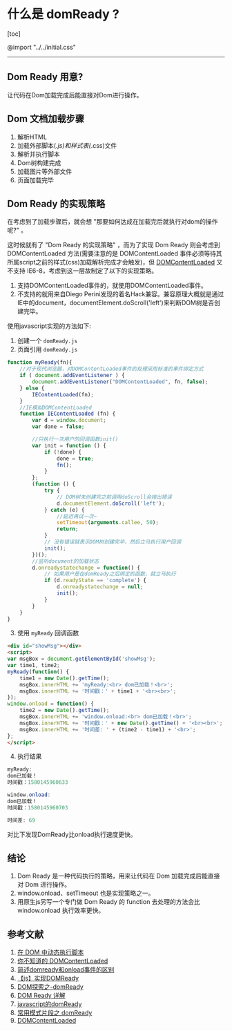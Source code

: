 <h1>什么是 domReady ?</h1>

[toc]

@import "../../initial.css"

---

## Dom Ready 用意?

让代码在Dom加载完成后能直接对Dom进行操作。

## Dom 文档加载步骤

1. 解析HTML
2. 加载外部脚本(*.js)和样式表(*.css)文件
3. 解析并执行脚本
4. Dom树构建完成
5. 加载图片等外部文件
6. 页面加载完毕

## Dom Ready 的实现策略

在考虑到了加载步骤后，就会想 "那要如何达成在加载完后就执行对dom的操作呢?" 。

这时候就有了 "Dom Ready 的实现策略" ，而为了实现 Dom Ready 则会考虑到 DOMContentLoaded 方法(需要注意的是 DOMContentLoaded 事件必须等待其所属script之前的样式(css)加载解析完成才会触发)，但 [DOMContentLoaded](https://caniuse.com/#search=DOMContentLoaded) 又不支持 IE6-8，考虑到这一层故制定了以下的实现策略。

1. 支持DOMContentLoaded事件的，就使用DOMContentLoaded事件。
2. 不支持的就用来自Diego Perini发现的着名Hack兼容。兼容原理大概就是通过IE中的document，documentElement.doScroll('left')来判断DOM树是否创建完毕。

使用javascript实现的方法如下:

1. 创建一个 `domReady.js`
2. 页面引用 `domReady.js`

```js
function myReady(fn){  
    //对于现代浏览器，对DOMContentLoaded事件的处理采用标准的事件绑定方式  
    if ( document.addEventListener ) {  
        document.addEventListener("DOMContentLoaded", fn, false);  
    } else {  
        IEContentLoaded(fn);  
    }  
    //IE模拟DOMContentLoaded  
    function IEContentLoaded (fn) {  
        var d = window.document;  
        var done = false;  

        //只执行一次用户的回调函数init()  
        var init = function () {  
            if (!done) {  
                done = true;  
                fn();  
            }  
        };  
        (function () {  
            try {  
                // DOM树未创建完之前调用doScroll会抛出错误  
                d.documentElement.doScroll('left');  
            } catch (e) {  
                //延迟再试一次~  
                setTimeout(arguments.callee, 50);  
                return;  
            }  
            // 没有错误就表示DOM树创建完毕，然后立马执行用户回调  
            init();  
        })();  
        //监听document的加载状态  
        d.onreadystatechange = function() {  
            // 如果用户是在domReady之后绑定的函数，就立马执行  
            if (d.readyState == 'complete') {  
                d.onreadystatechange = null;  
                init();  
            }  
        }  
    }  
}
```

3. 使用 `myReady` 回调函数

```html
<div id="showMsg"></div>
<script>
var msgBox = document.getElementById('showMsg');
var time1, time2;
myReady(function() {
    time1 = new Date().getTime();
    msgBox.innerHTML += 'myReady:<br> dom已加载！<br>';
    msgBox.innerHTML += '时间戳：' + time1 + '<br><br>';
});
window.onload = function() {
    time2 = new Date().getTime();
    msgBox.innerHTML += 'window.onload:<br> dom已加载！<br>';
    msgBox.innerHTML += '时间戳：' + new Date().getTime() + '<br><br>';
    msgBox.innerHTML += '时间差: ' + (time2 - time1) + '<br>';
};
</script>
```

4. 执行结果

```cs
myReady:
dom已加载！
时间戳：1580145960633

window.onload:
dom已加载！
时间戳：1580145960703

时间差: 69
```

对比下发现DomReady比onload执行速度更快。

## 结论

1. Dom Ready 是一种代码执行的策略，用来让代码在 Dom 加载完成后能直接对 Dom 进行操作。
2. window.onload、setTimeout 也是实现策略之一。
3. 用原生js另写一个专门做 Dom Ready 的 function 去处理的方法会比 window.onload 执行效率更快。

<h2>参考文献</h2>

1. [在 DOM 中动态执行脚本](https://harttle.land/2017/01/16/dynamic-script-insertion.html)
2. [你不知道的 DOMContentLoaded](https://zhuanlan.zhihu.com/p/25876048)
3. [简述domready和onload事件的区别](https://www.jianshu.com/p/6b0a95cdbc7a)
4. [【js】实现DOMReady](https://www.jianshu.com/p/88b9d3874749)
5. [DOM探索之-domReady](https://www.geekjc.com/post/5c2b9a5e2b963e0f4f041aca)
6. [DOM Ready 详解](https://www.cnblogs.com/zhangziqiu/archive/2011/06/27/domready.html)
7. [javascript的domReady](https://www.cnblogs.com/rubylouvre/archive/2009/12/30/1635645.html)
8. [常用模式片段之 domReady](http://jsorz.cn/blog/2016/12/code-patterns-of-dom-ready.html)
9. [DOMContentLoaded](https://developer.mozilla.org/zh-CN/docs/Web/Events/DOMContentLoaded)